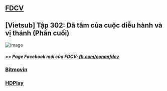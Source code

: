 ## [FDCV](https://admin1509.github.io/fdcvteam.blogspot.com/)
## [Vietsub] Tập 302: Dã tâm của cuộc diễu hành và vị thánh (Phần cuối)
![image](https://user-images.githubusercontent.com/75318518/146762845-9ec6ca02-1b29-4bf4-914d-89e8bcf31fd2.png)

##### >> Page Facebook mới của FDCV: [fb.com/conanfdcv](https://fb.com/conanfdcv)
### [Bitmovin](https://bitmovin.com/demos/stream-test?format=hls&manifest=https://raw.githubusercontent.com/admin1509/admin1509/main/conan-ep-302/index.m3u8)
### [HDPlay](https://hdplay.se/?HLSP2P=https://raw.githubusercontent.com/admin1509/admin1509/main/conan-ep-302/index.m3u8)
